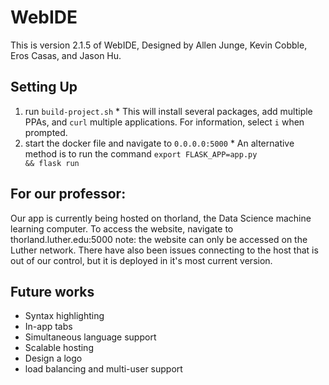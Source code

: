 # WebIDE

This is version 2.1.5 of WebIDE, Designed by Allen Junge, Kevin Cobble, Eros Casas, and Jason Hu.

## Setting Up

  1. run `build-project.sh`
    * This will install several packages, add multiple PPAs, and <code>curl</code> multiple applications. For information, select <code>i</code> when prompted.
  1. start the docker file and navigate to `0.0.0.0:5000`
    * An alternative method is to run the command <code>export FLASK_APP=app.py &&
  flask run</code>

## For our professor:

  Our app is currently being hosted on thorland, the Data Science machine learning computer. To access the website, navigate to thorland.luther.edu:5000 note: the website can only be accessed on the Luther network. There have also been issues connecting to the host that is out of our control, but it is deployed in it's most current version.


## Future works

  * Syntax highlighting
  * In-app tabs
  * Simultaneous language support
  * Scalable hosting
  * Design a logo
  * load balancing and multi-user support
